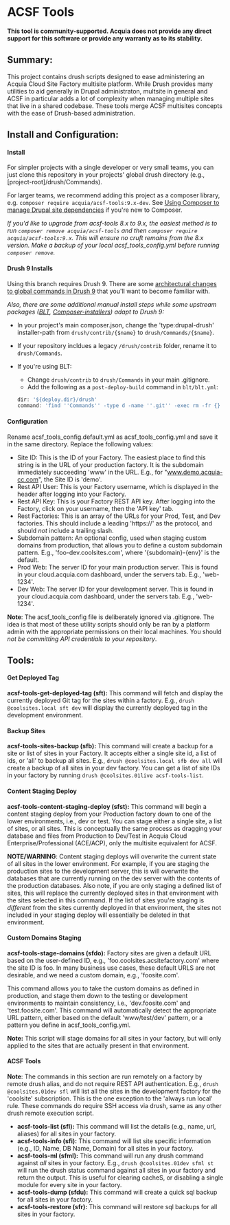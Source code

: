 # ACSF Tools

**This tool is community-supported. Acquia does not provide any direct support for this software or provide any warranty as to its stability.**

## Summary: 

This project contains drush scripts designed to ease administering an Acquia Cloud Site Factory multisite 
platform. While Drush provides many utilities to aid generally in Drupal administraton, multsite in general and ACSF in
particular adds a lot of complexity when managing multiple sites that live in a shared codebase. These tools merge
ACSF multisites concepts with the ease of Drush-based administration.

## Install and Configuration:

#### Install

For simpler projects with a single developer or very small teams, you can just clone this repository in your projects' global drush
directory (e.g., [project-root]/drush/Commands).

For larger teams, we recommend adding this project as a composer library, e.g. `composer require acquia/acsf-tools:9.x-dev`. See [Using Composer to manage Drupal site dependencies](https://www.drupal.org/node/2718229) if you're new to Composer.

_If you'd like to upgrade from acsf-tools 8.x to 9.x, the easiest method is to run `composer remove acquia/acsf-tools` and then `composer require acquia/acsf-tools:9.x`. This will ensure no cruft remains from the 8.x version. Make a backup of your local acsf_tools_config.yml before running `composer remove`._

#### Drush 9 Installs

Using this branch requires Drush 9. There are some [architectural changes to global commands in Drush 9](http://docs.drush.org/en/master/commands/#global-drush-commands) that you'll want to become familiar with.

_Also, there are some additional manual install steps while some upstream packages ([BLT](https://github.com/acquia/blt/tree/8.9.x), [Composer-installers](https://github.com/composer/installers)) adapt to Drush 9:_

* In your project's main composer.json, change the 'type:drupal-drush' installer-path from `drush/contrib/{$name}` to `drush/Commands/{$name}`.
* If your repository incldues a legacy `/drush/contrib` folder, rename it to `drush/Commands`.
* If you're using BLT:
  * Change `drush/contrib` to `drush/Commands` in your main .gitignore.
  * Add the following as a `post-deploy-build` command in `blt/blt.yml`:
    
  ```javascript
  dir: '${deploy.dir}/drush'
  command: 'find ''Commands'' -type d -name ''.git'' -exec rm -fr {} +'
  ```

#### Configuration

Rename acsf_tools_config.default.yml as acsf_tools_config.yml and save it in the same directory. Replace the following 
values:

* Site ID: This is the ID of your Factory. The easiest place to find this string is in the URL of your production factory. It is the subdomain immediately succeeding 'www' in the URL. E.g., for "www.demo.acquia-cc.com", the Site ID is 'demo'. 
* Rest API User: This is your Factory username, which is displayed in the header after logging into your Factory.
* Rest API Key: This is your Factory REST API key. After logging into the Factory, click on your username, then the 
'API key' tab.
* Rest Factories: This is an array of the URLs for your Prod, Test, and Dev factories. This should include a leading 'https://' as the protocol, and should _not_ include a trailing slash.
* Subdomain pattern: An optional config, used when staging custom domains from production, that allows you to define
a custom subdomain pattern. E.g., 'foo-dev.coolsites.com', where '{subdomain}-{env}' is the default.
* Prod Web: The server ID for your main production server. This is found in your cloud.acquia.com dashboard, under the servers tab. E.g., 'web-1234'.
* Dev Web: The server ID for your development server. This is found in your cloud.acquia.com dashboard, under the servers tab. E.g., 'web-1234'.

**Note**: The acsf_tools_config file is deliberately ignored via .gitignore. The idea is that most of these utility
scripts should only be ran by a platform admin with the appropriate permissions on their local machines. You should
_not be committing API credentials to your repository_.

## Tools:

#### Get Deployed Tag

__acsf-tools-get-deployed-tag (sft):__ This command will fetch and display the currently deployed Git tag for the sites
within a factory. E.g., `drush @coolsites.local sft dev` will display the currently deployed tag in the development
environment.

#### Backup Sites

__acsf-tools-sites-backup (sfb):__ This command will create a backup for a site or list of sites in your Factory. It
accepts either a single site id, a list of ids, or 'all' to backup all sites. E.g., `drush @coolsites.local sfb dev all`
will create a backup of all sites in your dev factory. You can get a list of site IDs in your factory by running 
`drush @coolsites.01live acsf-tools-list`.

#### Content Staging Deploy

__acsf-tools-content-staging-deploy (sfst):__ This command will begin a content staging deploy from your Production
factory down to one of the lower environments, i.e., dev or test. You can stage either a single site, a list of sites,
or all sites. This is conceptually the same process as dragging your database and files from Production to Dev/Test in 
Acquia Cloud Enterprise/Professional (ACE/ACP), only the multisite equivalent for ACSF.

**NOTE/WARNING**: Content staging deploys will overwrite the current state of all sites in the lower environment. For 
example, if you are staging the production sites to the development server, this is will overwrite the databases that 
are currently running on the dev server with the contents of the production databases. Also note, if you are only 
staging a defined list of sites, this will replace the currently deployed sites in that environment with the sites 
selected in this command. If the list of sites you're staging is _different_ from the sites currently deployed in 
that environment, the sites not included in your staging deploy will essentially be deleted in that environment.

#### Custom Domains Staging

__acsf-tools-stage-domains (sfdo):__ Factory sites are given a default URL based on the user-defined ID, e.g., 
'foo.coolsites.acsitefactory.com' where the site ID is foo. In many business use cases, these default URLS are not 
desirable, and we need a custom domain, e.g., 'foosite.com'. 

This command allows you to take the custom domains as defined in production, and stage them down to the testing or 
development environments to maintain consistency, i.e., 'dev.foosite.com' and 'test.foosite.com'. This command will 
automatically detect the appropriate URL pattern, either based on the default 'www/test/dev' pattern, or a pattern you 
define in acsf_tools_config.yml.
 
**Note:** This script will stage domains for all sites in your factory, but will only applied to the sites that are
actually present in that environment.

#### ACSF Tools

**Note**: The commands in this section are run remotely on a factory by remote drush alias, and do not require REST API 
authentication. E.g., `drush @coolsites.01dev sfl` will list all the sites in the development factory for the 'coolsite' 
subscription. This is the one exception to the 'always run local' rule. These commands do require SSH access via drush,
same as any other drush remote execution script.

* __acsf-tools-list (sfl):__ This command will list the details (e.g., name, url, aliases) for all sites in your 
factory.
* __acsf-tools-info (sfi):__ This command will list site specific information (e.g., ID, Name, DB Name, Domain) for all sites in your factory.
* __acsf-tools-ml (sfml):__ This command will run any drush command against *all* sites in your factory. E.g., 
`drush @coolsites.01dev sfml st` will run the drush status command against all sites in your factory and return the
output. This is useful for clearing cacheS, or disabling a single module for every site in your factory.
* __acsf-tools-dump (sfdu):__ This command will create a quick sql backup for all sites in your factory.
* __acsf-tools-restore (sfr):__ This command will restore sql backups for all sites in your factory.
 




